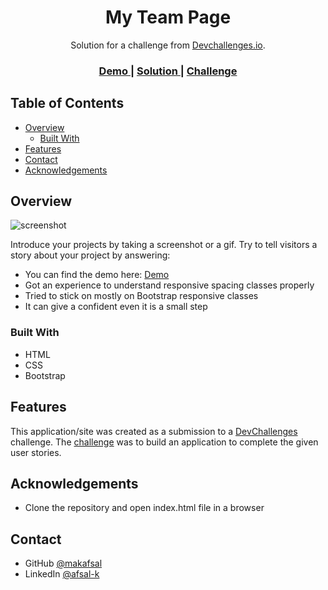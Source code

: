 <!-- Please update value in the {}  -->

<h1 align="center">My Team Page</h1>

<div align="center">
   Solution for a challenge from  <a href="http://devchallenges.io" target="_blank">Devchallenges.io</a>.
</div>

<div align="center">
  <h3>
    <a href="https://my-team-page-ow26.onrender.com/">
      Demo
    </a>
    <span> | </span>
    <a href="https://github.com/makafsal/responsive-devChallenges/tree/main/My-Team-Page">
      Solution
    </a>
    <span> | </span>
    <a href="https://devchallenges.io/challenges/hhmesazsqgKXrTkYkt0U">
      Challenge
    </a>
  </h3>
</div>

<!-- TABLE OF CONTENTS -->

## Table of Contents

- [Overview](#overview)
  - [Built With](#built-with)
- [Features](#features)
- [Contact](#contact)
- [Acknowledgements](#acknowledgements)

<!-- OVERVIEW -->

## Overview

![screenshot](![image](https://user-images.githubusercontent.com/9197089/220832715-2573812f-305a-4bfd-bcaa-999fa75373b2.png))

Introduce your projects by taking a screenshot or a gif. Try to tell visitors a story about your project by answering:

- You can find the demo here: <a href="https://my-team-page-ow26.onrender.com/" target="_blank">Demo</a> 
- Got an experience to understand responsive spacing classes properly
- Tried to stick on mostly on Bootstrap responsive classes
- It can give a confident even it is a small step 

### Built With

<!-- This section should list any major frameworks that you built your project using. Here are a few examples.-->

- HTML
- CSS
- Bootstrap

## Features

<!-- List the features of your application or follow the template. Don't share the figma file here :) -->

This application/site was created as a submission to a [DevChallenges](https://devchallenges.io/challenges) challenge. The [challenge](https://devchallenges.io/challenges/hhmesazsqgKXrTkYkt0U) was to build an application to complete the given user stories.


## Acknowledgements

<!-- This section should list any articles or add-ons/plugins that helps you to complete the project. This is optional but it will help you in the future. For exmpale -->

- Clone the repository and open index.html file in a browser

## Contact

- GitHub [@makafsal](https://github.com/makafsal)
- LinkedIn [@afsal-k](https://www.linkedin.com/in/afsal-k-950b20135/)
